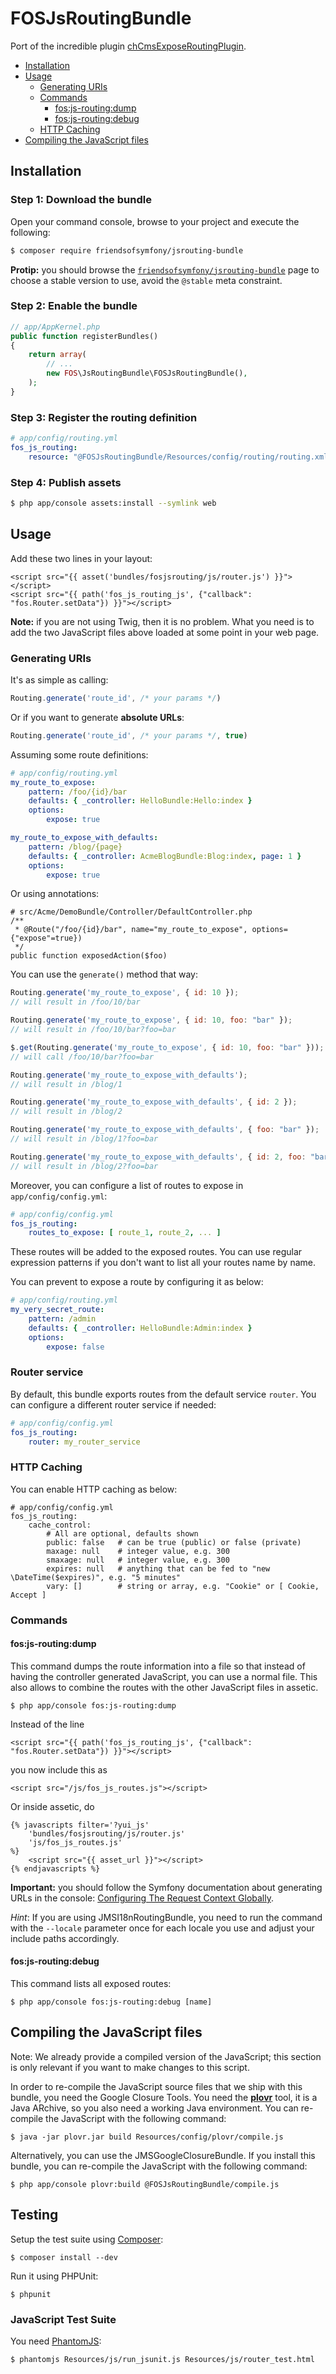 FOSJsRoutingBundle
==================

Port of the incredible plugin
[chCmsExposeRoutingPlugin](https://github.com/themouette/chCmsExposeRoutingPlugin).

* [Installation](#installation)
* [Usage](#usage)
  - [Generating URIs](#generating-uris)
  - [Commands](#commands)
    - [fos:js-routing:dump](#fosjs-routingdump)
    - [fos:js-routing:debug](#fosjs-routingdebug)
  - [HTTP Caching](#http-caching)
* [Compiling the JavaScript files](#compiling-the-javascript-files)


Installation
------------

### Step 1: Download the bundle

Open your command console, browse to your project and execute the following:

```sh
$ composer require friendsofsymfony/jsrouting-bundle
```

**Protip:** you should browse the
[`friendsofsymfony/jsrouting-bundle`](https://packagist.org/packages/friendsofsymfony/jsrouting-bundle)
page to choose a stable version to use, avoid the `@stable` meta constraint.

### Step 2: Enable the bundle

``` php
// app/AppKernel.php
public function registerBundles()
{
    return array(
        // ...
        new FOS\JsRoutingBundle\FOSJsRoutingBundle(),
    );
}
```

### Step 3: Register the routing definition

``` yml
# app/config/routing.yml
fos_js_routing:
    resource: "@FOSJsRoutingBundle/Resources/config/routing/routing.xml"
```

### Step 4: Publish assets

```sh
$ php app/console assets:install --symlink web
```

Usage
-----

Add these two lines in your layout:

```
<script src="{{ asset('bundles/fosjsrouting/js/router.js') }}"></script>
<script src="{{ path('fos_js_routing_js', {"callback": "fos.Router.setData"}) }}"></script>
```

**Note:** if you are not using Twig, then it is no problem. What you need is to
add the two JavaScript files above loaded at some point in your web page.

### Generating URIs

It's as simple as calling:

```JavaScript
Routing.generate('route_id', /* your params */)
```

Or if you want to generate **absolute URLs**:

```JavaScript
Routing.generate('route_id', /* your params */, true)
```

Assuming some route definitions:

```yaml
# app/config/routing.yml
my_route_to_expose:
    pattern: /foo/{id}/bar
    defaults: { _controller: HelloBundle:Hello:index }
    options:
        expose: true

my_route_to_expose_with_defaults:
    pattern: /blog/{page}
    defaults: { _controller: AcmeBlogBundle:Blog:index, page: 1 }
    options:
        expose: true
```

Or using annotations:

    # src/Acme/DemoBundle/Controller/DefaultController.php
    /**
     * @Route("/foo/{id}/bar", name="my_route_to_expose", options={"expose"=true})
     */
    public function exposedAction($foo)

You can use the `generate()` method that way:

```JavaScript
Routing.generate('my_route_to_expose', { id: 10 });
// will result in /foo/10/bar

Routing.generate('my_route_to_expose', { id: 10, foo: "bar" });
// will result in /foo/10/bar?foo=bar

$.get(Routing.generate('my_route_to_expose', { id: 10, foo: "bar" }));
// will call /foo/10/bar?foo=bar

Routing.generate('my_route_to_expose_with_defaults');
// will result in /blog/1

Routing.generate('my_route_to_expose_with_defaults', { id: 2 });
// will result in /blog/2

Routing.generate('my_route_to_expose_with_defaults', { foo: "bar" });
// will result in /blog/1?foo=bar

Routing.generate('my_route_to_expose_with_defaults', { id: 2, foo: "bar" });
// will result in /blog/2?foo=bar
```

Moreover, you can configure a list of routes to expose in `app/config/config.yml`:

``` yaml
# app/config/config.yml
fos_js_routing:
    routes_to_expose: [ route_1, route_2, ... ]
```

These routes will be added to the exposed routes. You can use regular expression patterns
if you don't want to list all your routes name by name.

You can prevent to expose a route by configuring it as below:

```yml
# app/config/routing.yml
my_very_secret_route:
    pattern: /admin
    defaults: { _controller: HelloBundle:Admin:index }
    options:
        expose: false
```

### Router service

By default, this bundle exports routes from the default service `router`. You
can configure a different router service if needed:

```yml
# app/config/config.yml
fos_js_routing:
    router: my_router_service
```

### HTTP Caching

You can enable HTTP caching as below:

```
# app/config/config.yml
fos_js_routing:
    cache_control:
        # All are optional, defaults shown
        public: false   # can be true (public) or false (private)
        maxage: null    # integer value, e.g. 300
        smaxage: null   # integer value, e.g. 300
        expires: null   # anything that can be fed to "new \DateTime($expires)", e.g. "5 minutes"
        vary: []        # string or array, e.g. "Cookie" or [ Cookie, Accept ]
```

### Commands

#### fos:js-routing:dump

This command dumps the route information into a file so that instead of having
the controller generated JavaScript, you can use a normal file. This also allows
to combine the routes with the other JavaScript files in assetic.

    $ php app/console fos:js-routing:dump

Instead of the line

    <script src="{{ path('fos_js_routing_js', {"callback": "fos.Router.setData"}) }}"></script>

you now include this as

    <script src="/js/fos_js_routes.js"></script>

Or inside assetic, do

    {% javascripts filter='?yui_js'
        'bundles/fosjsrouting/js/router.js'
        'js/fos_js_routes.js'
    %}
        <script src="{{ asset_url }}"></script>
    {% endjavascripts %}

**Important:** you should follow the Symfony documentation about generating URLs
in the console: [Configuring The Request Context
Globally](http://symfony.com/doc/current/cookbook/console/sending_emails.html#configuring-the-request-context-globally).

*Hint*: If you are using JMSI18nRoutingBundle, you need to run the command with
the `--locale` parameter once for each locale you use and adjust your include paths
accordingly.


#### fos:js-routing:debug

This command lists all exposed routes:

    $ php app/console fos:js-routing:debug [name]


Compiling the JavaScript files
------------------------------

Note: We already provide a compiled version of the JavaScript; this section is only
relevant if you want to make changes to this script.

In order to re-compile the JavaScript source files that we ship with this bundle, you
need the Google Closure Tools. You need the
[**plovr**](http://plovr.com/download.html) tool, it is a Java ARchive, so you
also need a working Java environment. You can re-compile the JavaScript with the
following command:

    $ java -jar plovr.jar build Resources/config/plovr/compile.js

Alternatively, you can use the JMSGoogleClosureBundle. If you install this bundle,
you can re-compile the JavaScript with the following command:

    $ php app/console plovr:build @FOSJsRoutingBundle/compile.js


Testing
-------

Setup the test suite using [Composer](http://getcomposer.org/):

    $ composer install --dev

Run it using PHPUnit:

    $ phpunit

### JavaScript Test Suite

You need [PhantomJS](http://phantomjs.org/):

    $ phantomjs Resources/js/run_jsunit.js Resources/js/router_test.html
